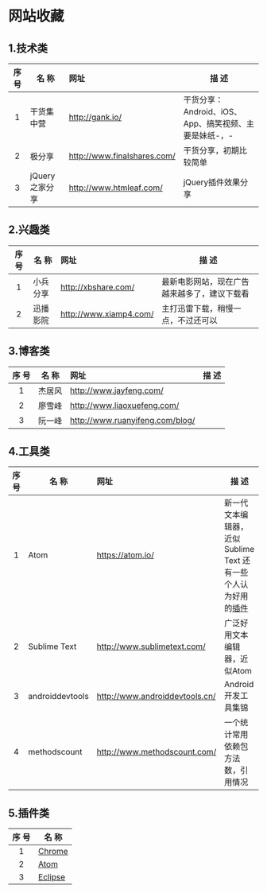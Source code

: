 # 网站收藏
## 1.技术类

序 号 | 名 称   | 网址                          | 描 述
:-: | ----- | :-------------------------- | ----------------------------------
1   | 干货集中营 | http://gank.io/             | 干货分享：Android、iOS、App、搞笑视频、主要是妹纸-，-
2   | 极分享   | http://www.finalshares.com/ | 干货分享，初期比较简单
3   |jQuery之家分享|http://www.htmleaf.com/ |jQuery插件效果分享

## 2.兴趣类

序 号 | 名 称  | 网址                     | 描 述
:-: | ---- | :--------------------- | ----------------------
1   | 小兵分享 | http://xbshare.com/    | 最新电影网站，现在广告越来越多了，建议下载看
2   | 迅播影院 | http://www.xiamp4.com/ | 主打迅雷下载，稍慢一点，不过还可以

## 3.博客类

序 号 | 名 称 | 网址                              | 描 述
:-: | --- | :------------------------------ | ---
1   | 杰居风 | http://www.jayfeng.com/         |
2   | 廖雪峰 | http://www.liaoxuefeng.com/     |
3   | 阮一峰 | http://www.ruanyifeng.com/blog/ |

## 4.工具类

序 号 | 名 称             | 网址                             | 描 述
:-: | --------------- | :----------------------------- | ---------------------------------------------------------
1   | Atom            | https://atom.io/               | 新一代文本编辑器，近似Sublime Text  还有一些个人认为好用的[插件](atom/plugins.md)
2   | Sublime Text    | http://www.sublimetext.com/    | 广泛好用文本编辑器，近似Atom
3   | androiddevtools | http://www.androiddevtools.cn/ | Android开发工具集锦
4   | methodscount    | http://www.methodscount.com/   | 一个统计常用依赖包方法数，引用情况

## 5.插件类

序 号 | 名 称
:-: | -----------------------------
1   | [Chrome](chrome/plugins.md)
2   | [Atom](atom/plugins.md)
3   | [Eclipse](eclipse/plugins.md)
